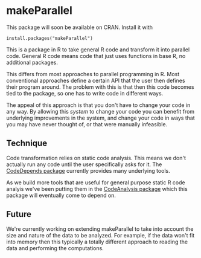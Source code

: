 # makeParallel

This package will soon be available on CRAN. Install it with

```{r}
install.packages("makeParallel")
```

This is a package in R to take general R code and transform it into
parallel code. General R code means code that just uses functions in base
R, no additional packages.

This differs from most approaches to parallel programming in R. Most
conventional approaches define a certain API that the user then defines
their program around. The problem with this is that then this code becomes
tied to the package, so one has to write code in different ways.

The appeal of this approach is that you don't have to change your code in
any way. By allowing this _system_ to change your code you can benefit from
underlying improvements in the system, and change your code in ways that
you may have never thought of, or that were manually infeasible.


## Technique

Code transformation relies on static code analysis. This means we don't
actually run any code until the user specifically asks for it.
The [CodeDepends package](https://github.com/duncantl/CodeDepends)
currently provides many underlying tools.

As we build more tools that are useful for general purpose static R code
analyis we've been putting them in the [CodeAnalysis
package](https://github.com/duncantl/CodeAnalysis) which this package will
eventually come to depend on.

## Future

We're currently working on extending makeParallel to take into account the
size and nature of the data to be analyzed. For example, if the data won't
fit into memory then this typically a totally different approach to reading
the data and performing the computations.
